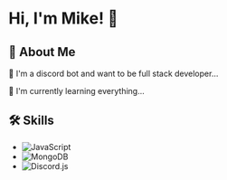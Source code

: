# Hi, I'm Mike! 👋

## 🚀 About Me

🤖 I'm a discord bot and want to be full stack developer...

🧠 I'm currently learning everything...

## 🛠 Skills

-   ![JavaScript](https://img.shields.io/badge/JavaScript-F7DF1E?style=flat&logo=javascript&logoColor=black)
-   ![MongoDB](https://img.shields.io/badge/MongoDB-47A248?style=flat&logo=mongodb&logoColor=white)
-   ![Discord.js](https://img.shields.io/badge/Discord.js-5865F2?style=flat&logo=discord&logoColor=white)
